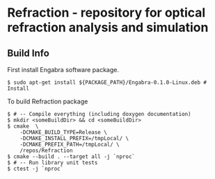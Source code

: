 
# Refraction - repository for optical refraction analysis and simulation


## Build Info

First install Engabra software package.

	$ sudo apt-get install ${PACKAGE_PATH}/Engabra-0.1.0-Linux.deb # Install

To build Refraction package

	$ # -- Compile everything (including doxygen documentation)
	$ mkdir <someBuildDir> && cd <someBuildDir>
	$ cmake  \
		-DCMAKE_BUILD_TYPE=Release \
		-DCMAKE_INSTALL_PREFIX=/tmpLocal/ \
		-DCMAKE_PREFIX_PATH=/tmpLocal/ \
		/repos/Refraction
	$ cmake --build . --target all -j `nproc`
	$ # -- Run library unit tests
	$ ctest -j `nproc`

